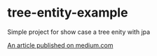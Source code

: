 # tree-entity-example

Simple project for show case a tree enity with jpa

[An article published on medium.com](https://asterios-raptis.medium.com/tree-entity-with-jpa-and-spring-boot-74b59baf5017)

